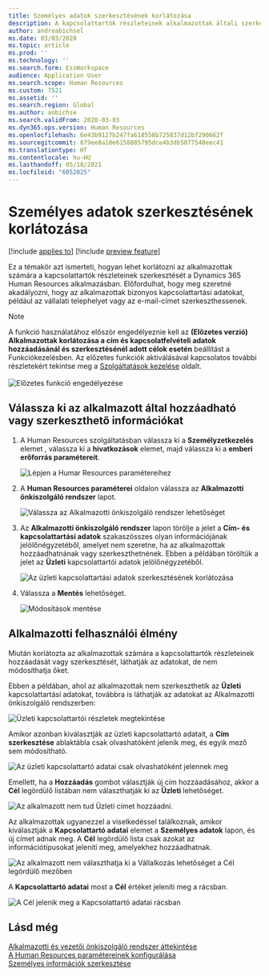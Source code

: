 ```yaml
---
title: Személyes adatok szerkesztésének korlátozása
description: A kapcsolattartók részleteinek alkalmazottak általi szerkesztésének korlátozása a Dynamics 365 Human Resources alkalmazásban.
author: andreabichsel
ms.date: 03/03/2020
ms.topic: article
ms.prod: ''
ms.technology: ''
ms.search.form: EssWorkspace
audience: Application User
ms.search.scope: Human Resources
ms.custom: 7521
ms.assetid: ''
ms.search.region: Global
ms.author: anbichse
ms.search.validFrom: 2020-03-03
ms.dyn365.ops.version: Human Resources
ms.openlocfilehash: 6e43b9127b247fa618558b725837d12bf290662f
ms.sourcegitcommit: 879ee8a10e6158885795dce4b3db5077540eec41
ms.translationtype: HT
ms.contentlocale: hu-HU
ms.lasthandoff: 05/18/2021
ms.locfileid: "6052025"
---
```

# <a name="restrict-editing-of-personal-information"></a>Személyes adatok szerkesztésének korlátozása

[!include [applies to](../includes/applies-to-hr.md)]
[!include [preview feature](./includes/preview-feature.md)]

Ez a témakör azt ismerteti, hogyan lehet korlátozni az alkalmazottak számára a kapcsolattartók részleteinek szerkesztését a Dynamics 365 Human Resources alkalmazásban. Előfordulhat, hogy meg szeretné akadályozni, hogy az alkalmazottak bizonyos kapcsolattartási adatokat, például az vállalati telephelyet vagy az e-mail-címet szerkeszthessenek.

> [!NOTE]
> A funkció használatához először engedélyeznie kell az **(Előzetes verzió) Alkalmazottak korlátozása a cím és kapcsolatfelvételi adatok hozzáadásánál és szerkesztésénél adott célok esetén** beállítást a Funkciókezelésben. Az előzetes funkciók aktiválásával kapcsolatos további részletekért tekintse meg a [Szolgáltatások kezelése](hr-admin-manage-features.md) oldalt.<br><br>![Előzetes funkció engedélyezése](./media/hr-employee-self-service-restrict-enable.png)

## <a name="choose-the-information-an-employee-can-add-or-edit"></a>Válassza ki az alkalmazott által hozzáadható vagy szerkeszthető információkat

1. A Human Resources szolgáltatásban válassza ki a **Személyzetkezelés** elemet , válassza ki a **hivatkozások** elemet, majd válassza ki a **emberi erőforrás paramétereit**.

   ![Lépjen a Humar Resources paramétereihez](./media/hr-employee-self-service-human-resources-parameters.png)

2. A **Human Resources paraméterei** oldalon válassza az **Alkalmazotti önkiszolgáló rendszer** lapot.

   ![Válassza az Alkalmazotti önkiszolgáló rendszer lehetőséget](./media/hr-employee-self-service-tab.png)

3. Az **Alkalmazotti önkiszolgáló rendszer** lapon törölje a jelet a **Cím- és kapcsolattartási adatok** szakaszösszes olyan információjának jelölőnégyzetéből, amelyet nem szeretne, ha az alkalmazottak hozzáadhatnának vagy szerkeszthetnének. Ebben a példában töröltük a jelet az **Üzleti** kapcsolattartói adatok jelölőnégyzetéből.

   ![Az üzleti kapcsolattartási adatok szerkesztésének korlátozása](./media/hr-employee-self-service-restrict-business.png)

4. Válassza a **Mentés** lehetőséget.

   ![Módosítások mentése](./media/hr-employee-self-service-restrict-save.png)

## <a name="employee-experience"></a>Alkalmazotti felhasználói élmény

Miután korlátozta az alkalmazottak számára a kapcsolattartók részleteinek hozzáadását vagy szerkesztését, láthatják az adatokat, de nem módosíthatja őket.

Ebben a példában, ahol az alkalmazottak nem szerkeszthetik az **Üzleti** kapcsolattartási adatokat, továbbra is láthatják az adatokat az Alkalmazotti önkiszolgáló rendszerben:

![Üzleti kapcsolattartói részletek megtekintése](./media/hr-employee-self-service-restrict-view.png)

Amikor azonban kiválasztják az üzleti kapcsolattartó adatait, a **Cím szerkesztése** ablaktábla csak olvashatóként jelenik meg, és egyik mező sem módosítható.

![Az üzleti kapcsolattartó adatai csak olvashatóként jelennek meg](./media/hr-employee-self-service-restrict-read-only.png)

Emellett, ha a **Hozzáadás** gombot választják új cím hozzáadásához, akkor a **Cél** legördülő listában nem választhatják ki az **Üzleti** lehetőséget.

![Az alkalmazott nem tud Üzleti címet hozzáadni.](./media/hr-employee-self-service-restrict-add.png)

Az alkalmazottak ugyanezzel a viselkedéssel találkoznak, amikor kiválasztják a **Kapcsolattartó adatai** elemet a **Személyes adatok** lapon, és új címet adnak meg. A **Cél** legördülő lista csak azokat az információtípusokat jeleníti meg, amelyekhez hozzáadhatnak. 

![Az alkalmazott nem választhatja ki a Vállalkozás lehetőséget a Cél legördülő mezőben](./media/hr-employee-self-service-restrict-purpose.png)

A **Kapcsolattartó adatai** most a **Cél** értéket jeleníti meg a rácsban.

![A Cél jelenik meg a Kapcsolattartó adatai rácsban](./media/hr-employee-self-service-restrict-purpose-grid.png)

## <a name="see-also"></a>Lásd még

[Alkalmazotti és vezetői önkiszolgáló rendszer áttekintése](hr-employee-manager-self-service-overview.md)<br>
[A Human Resources paramétereinek konfigurálása](hr-setup-parameters.md)<br>
[Személyes információk szerkesztése](hr-employee-manager-self-service-edit-personal-information.md)